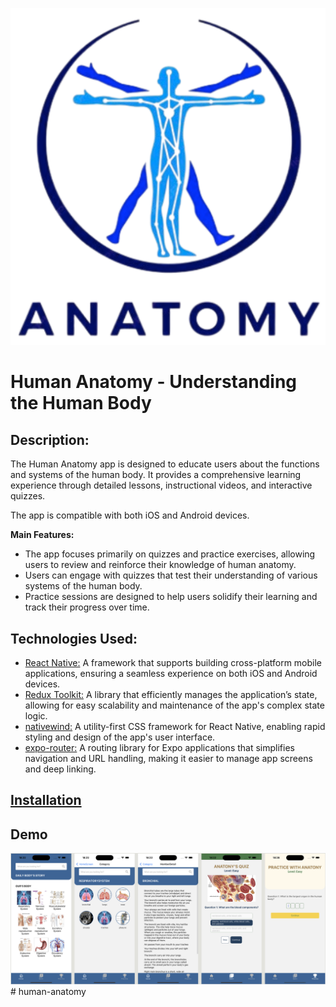 ![Logo](./assets/logo.png)

# Human Anatomy - Understanding the Human Body

## Description:
The Human Anatomy app is designed to educate users about the functions and systems of the human body. It provides a comprehensive learning experience through detailed lessons, instructional videos, and interactive quizzes.

The app is compatible with both iOS and Android devices.

**Main Features:**
- The app focuses primarily on quizzes and practice exercises, allowing users to review and reinforce their knowledge of human anatomy.
- Users can engage with quizzes that test their understanding of various systems of the human body.
- Practice sessions are designed to help users solidify their learning and track their progress over time.

## Technologies Used:
* [React Native:](https://reactnative.dev/) A framework that supports building cross-platform mobile applications, ensuring a seamless experience on both iOS and Android devices.
* [Redux Toolkit:](https://redux-toolkit.js.org/) A library that efficiently manages the application’s state, allowing for easy scalability and maintenance of the app's complex state logic.
* [nativewind:](https://nativewind.dev/) A utility-first CSS framework for React Native, enabling rapid styling and design of the app's user interface.
* [expo-router:](https://expo.dev/router) A routing library for Expo applications that simplifies navigation and URL handling, making it easier to manage app screens and deep linking.

## [Installation](https://drive.google.com/file/d/1InLIHxG_A2SMXYC8bMfvmKvZ0uMRdXOm/view?usp=sharing/)

## Demo
[![Xem video](./assets/images/screens/image.png)](https://firebasestorage.googleapis.com/v0/b/food-donation-98ef2.appspot.com/o/Simulator%20Screen%20Recording%20-%20iPhone%2015%20Pro%20Max%20-%202024-11-05%20at%2018.32.27.mp4?alt=media&token=744e9288-cd34-4ffc-a180-02351ec413b0)# human-anatomy
